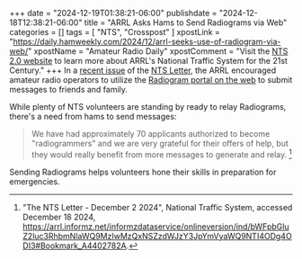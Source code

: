 +++
date = "2024-12-19T01:38:21-06:00"
publishdate = "2024-12-18T12:38:21-06:00"
title = "ARRL Asks Hams to Send Radiograms via Web"
categories = []
tags = [ "NTS", "Crosspost" ]
xpostLink = "https://daily.hamweekly.com/2024/12/arrl-seeks-use-of-radiogram-via-web/"
xpostName = "Amateur Radio Daily"
xpostComment = "Visit the [NTS 2.0 website](https://nts2.arrl.org/) to learn more about ARRL's National Traffic System for the 21st Century."
+++
In a
[recent issue](https://arrl.informz.net/informzdataservice/onlineversion/ind/bWFpbGluZ2luc3RhbmNlaWQ9MzIwMzQxNSZzdWJzY3JpYmVyaWQ9NTI4ODg4ODI3#Bookmark_A4402782A)
of the [NTS Letter](https://www.arrl.org/nts-letter), the ARRL
encouraged amateur radio operators to utilize the
[Radiogram portal on the web](https://nts2.arrl.org/radiogram/)
to submit messages to friends and family.
<!--more-->

While plenty of NTS volunteers are standing by ready to relay
Radiograms, there's a need from hams to send messages:

>We have had approximately 70 applicants authorized to become
>"radiogrammers" and we are very grateful for their offers of help,
>but they would really benefit from more messages to generate and relay. [^1]

[^1]: "The NTS Letter - December 2 2024", National Traffic System, accessed December 18 2024, https://arrl.informz.net/informzdataservice/onlineversion/ind/bWFpbGluZ2luc3RhbmNlaWQ9MzIwMzQxNSZzdWJzY3JpYmVyaWQ9NTI4ODg4ODI3#Bookmark_A4402782A.

Sending Radiograms helps volunteers hone their skills in preparation for
emergencies.
